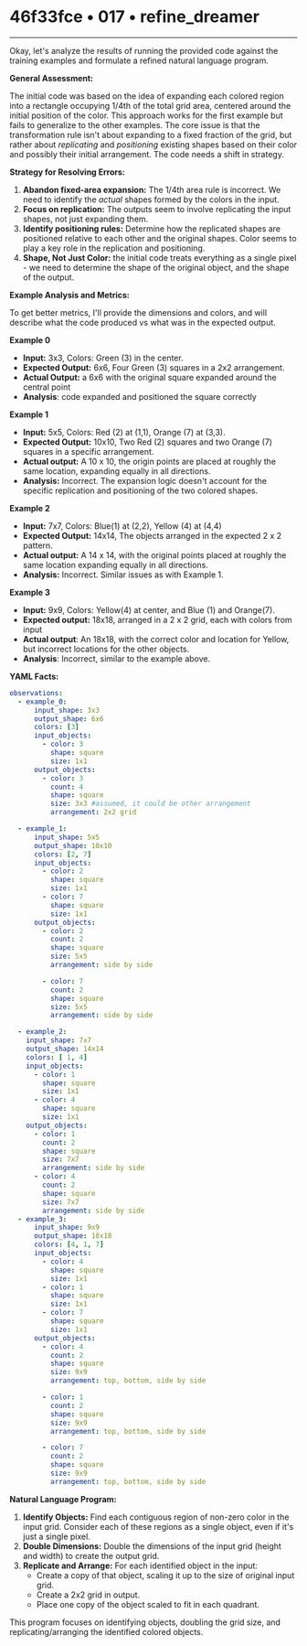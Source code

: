 # 46f33fce • 017 • refine_dreamer

---
Okay, let's analyze the results of running the provided code against the training examples and formulate a refined natural language program.

**General Assessment:**

The initial code was based on the idea of expanding each colored region into a rectangle occupying 1/4th of the total grid area, centered around the initial position of the color. This approach works for the first example but fails to generalize to the other examples. The core issue is that the transformation rule isn't about expanding to a fixed fraction of the grid, but rather about *replicating* and *positioning* existing shapes based on their color and possibly their initial arrangement. The code needs a shift in strategy.

**Strategy for Resolving Errors:**

1.  **Abandon fixed-area expansion:** The 1/4th area rule is incorrect. We need to identify the *actual* shapes formed by the colors in the input.
2.  **Focus on replication:** The outputs seem to involve replicating the input shapes, not just expanding them.
3.  **Identify positioning rules:** Determine how the replicated shapes are positioned relative to each other and the original shapes. Color seems to play a key role in the replication and positioning.
4.  **Shape, Not Just Color:** the initial code treats everything as a single pixel - we need to determine the shape of the original object, and the shape of the output.

**Example Analysis and Metrics:**

To get better metrics, I'll provide the dimensions and colors, and will describe what the code produced vs what was in the expected output.

**Example 0**

*   **Input:** 3x3, Colors: Green (3) in the center.
*   **Expected Output:** 6x6, Four Green (3) squares in a 2x2 arrangement.
*   **Actual Output:** a 6x6 with the original square expanded around the central point
*   **Analysis**: code expanded and positioned the square correctly

**Example 1**

*   **Input:** 5x5, Colors: Red (2) at (1,1), Orange (7) at (3,3).
*   **Expected Output:** 10x10, Two Red (2) squares and two Orange (7) squares in a specific arrangement.
*   **Actual output:** A 10 x 10, the origin points are placed at roughly the same location, expanding equally in all directions.
*   **Analysis:** Incorrect. The expansion logic doesn't account for the specific replication and positioning of the two colored shapes.

**Example 2**

*   **Input:** 7x7, Colors: Blue(1) at (2,2), Yellow (4) at (4,4)
*   **Expected Output:** 14x14, The objects arranged in the expected 2 x 2 pattern.
*   **Actual output:** A 14 x 14, with the original points placed at roughly the same location expanding equally in all directions.
*   **Analysis:** Incorrect. Similar issues as with Example 1.

**Example 3**

*   **Input:** 9x9, Colors: Yellow(4) at center, and Blue (1) and Orange(7).
*   **Expected output:** 18x18, arranged in a 2 x 2 grid, each with colors from input
*   **Actual output**: An 18x18, with the correct color and location for Yellow, but incorrect locations for the other objects.
* **Analysis**: Incorrect, similar to the example above.

**YAML Facts:**

```yaml
observations:
  - example_0:
      input_shape: 3x3
      output_shape: 6x6
      colors: [3]
      input_objects:
        - color: 3
          shape: square
          size: 1x1
      output_objects:
        - color: 3
          count: 4
          shape: square
          size: 3x3 #assumed, it could be other arrangement
          arrangement: 2x2 grid

  - example_1:
      input_shape: 5x5
      output_shape: 10x10
      colors: [2, 7]
      input_objects:
        - color: 2
          shape: square
          size: 1x1
        - color: 7
          shape: square
          size: 1x1
      output_objects:
        - color: 2
          count: 2
          shape: square
          size: 5x5
          arrangement: side by side

        - color: 7
          count: 2
          shape: square
          size: 5x5
          arrangement: side by side

  - example_2:
    input_shape: 7x7
    output_shape: 14x14
    colors: [ 1, 4]
    input_objects:
      - color: 1
        shape: square
        size: 1x1
      - color: 4
        shape: square
        size: 1x1
    output_objects:
      - color: 1
        count: 2
        shape: square
        size: 7x7
        arrangement: side by side
      - color: 4
        count: 2
        shape: square
        size: 7x7
        arrangement: side by side
  - example_3:
      input_shape: 9x9
      output_shape: 18x18
      colors: [4, 1, 7]
      input_objects:
        - color: 4
          shape: square
          size: 1x1
        - color: 1
          shape: square
          size: 1x1
        - color: 7
          shape: square
          size: 1x1
      output_objects:
        - color: 4
          count: 2
          shape: square
          size: 9x9
          arrangement: top, bottom, side by side

        - color: 1
          count: 2
          shape: square
          size: 9x9
          arrangement: top, bottom, side by side

        - color: 7
          count: 2
          shape: square
          size: 9x9
          arrangement: top, bottom, side by side
```

**Natural Language Program:**

1.  **Identify Objects:** Find each contiguous region of non-zero color in the input grid. Consider each of these regions as a single object, even if it's just a single pixel.
2.  **Double Dimensions:** Double the dimensions of the input grid (height and width) to create the output grid.
3.  **Replicate and Arrange:** For each identified object in the input:
    *   Create a copy of that object, scaling it up to the size of original input grid.
    * Create a 2x2 grid in output.
    * Place one copy of the object scaled to fit in each quadrant.

This program focuses on identifying objects, doubling the grid size, and replicating/arranging the identified colored objects.

